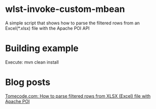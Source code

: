 wlst-invoke-custom-mbean
========================

A simple script that shows how to parse the filtered rows from an Excel(*.xlsx) file with the Apache POI API

Building example
======================================
Execute: mvn clean install

  
Blog posts
======================================
[Tomecode.com: How to parse filtered rows from XLSX (Excel) file with Apache POI](http://www.tomecode.com/2013/12/31/how-to-parse-filtered-rows-from-xlsx-excel-file-with-apache-poi/)
